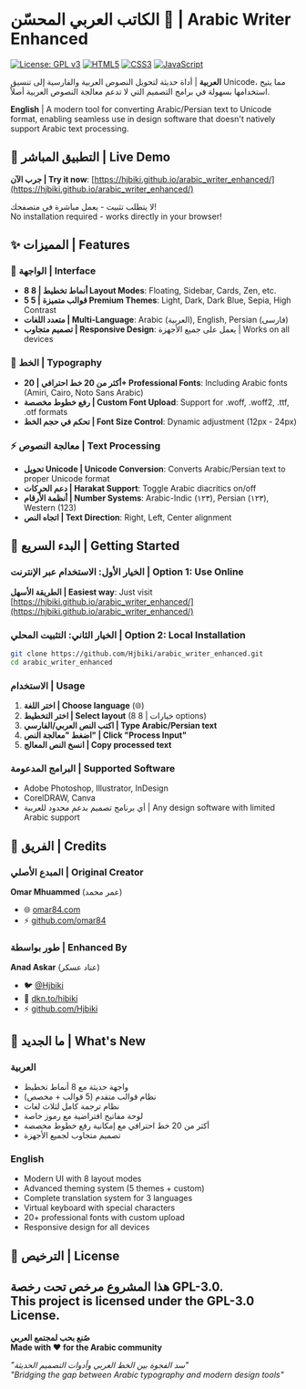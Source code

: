 # الكاتب العربي المحسّن 🌟 | Arabic Writer Enhanced

[![License: GPL v3](https://img.shields.io/badge/License-GPLv3-blue.svg)](https://www.gnu.org/licenses/gpl-3.0)
[![HTML5](https://img.shields.io/badge/HTML5-E34F26?style=flat&logo=html5&logoColor=white)](https://developer.mozilla.org/en-US/docs/Web/HTML)
[![CSS3](https://img.shields.io/badge/CSS3-1572B6?style=flat&logo=css3&logoColor=white)](https://developer.mozilla.org/en-US/docs/Web/CSS)
[![JavaScript](https://img.shields.io/badge/JavaScript-F7DF1E?style=flat&logo=javascript&logoColor=black)](https://developer.mozilla.org/en-US/docs/Web/JavaScript)

**العربية** | أداة حديثة لتحويل النصوص العربية والفارسية إلى تنسيق Unicode، مما يتيح استخدامها بسهولة في برامج التصميم التي لا تدعم معالجة النصوص العربية أصلاً.

**English** | A modern tool for converting Arabic/Persian text to Unicode format, enabling seamless use in design software that doesn't natively support Arabic text processing.

## 🚀 التطبيق المباشر | Live Demo

**جرب الآن | Try it now**: [https://hjbiki.github.io/arabic_writer_enhanced/](https://hjbiki.github.io/arabic_writer_enhanced/)

لا يتطلب تثبيت - يعمل مباشرة في متصفحك!  
No installation required - works directly in your browser!

## ✨ المميزات | Features

### 🎨 **الواجهة | Interface**
- **8 أنماط تخطيط | 8 Layout Modes**: Floating, Sidebar, Cards, Zen, etc.
- **5 قوالب متميزة | 5 Premium Themes**: Light, Dark, Dark Blue, Sepia, High Contrast
- **متعدد اللغات | Multi-Language**: Arabic (العربية), English, Persian (فارسی)
- **تصميم متجاوب | Responsive Design**: يعمل على جميع الأجهزة | Works on all devices

### 🔧 **الخط | Typography**
- **أكثر من 20 خط احترافي | 20+ Professional Fonts**: Including Arabic fonts (Amiri, Cairo, Noto Sans Arabic)
- **رفع خطوط مخصصة | Custom Font Upload**: Support for .woff, .woff2, .ttf, .otf formats
- **تحكم في حجم الخط | Font Size Control**: Dynamic adjustment (12px - 24px)

### ⚡ **معالجة النصوص | Text Processing**
- **تحويل Unicode | Unicode Conversion**: Converts Arabic/Persian text to proper Unicode format
- **دعم الحركات | Harakat Support**: Toggle Arabic diacritics on/off
- **أنظمة الأرقام | Number Systems**: Arabic-Indic (١٢٣), Persian (۱۲۳), Western (123)
- **اتجاه النص | Text Direction**: Right, Left, Center alignment

## 🚀 البدء السريع | Getting Started

### الخيار الأول: الاستخدام عبر الإنترنت | Option 1: Use Online
**الطريقة الأسهل | Easiest way**: Just visit [https://hjbiki.github.io/arabic_writer_enhanced/](https://hjbiki.github.io/arabic_writer_enhanced/)

### الخيار الثاني: التثبيت المحلي | Option 2: Local Installation
```bash
git clone https://github.com/Hjbiki/arabic_writer_enhanced.git
cd arabic_writer_enhanced
```

### الاستخدام | Usage
1. **اختر اللغة | Choose language** (🌐)
2. **اختر التخطيط | Select layout** (8 خيارات | 8 options)
3. **اكتب النص العربي/الفارسي | Type Arabic/Persian text**
4. **اضغط "معالجة النص" | Click "Process Input"**
5. **انسخ النص المعالج | Copy processed text**

### البرامج المدعومة | Supported Software
- Adobe Photoshop, Illustrator, InDesign
- CorelDRAW, Canva
- أي برنامج تصميم بدعم محدود للعربية | Any design software with limited Arabic support

## 👥 الفريق | Credits

### المبدع الأصلي | Original Creator
**Omar Mhuammed** (عمر محمد)
- 🌐 [omar84.com](https://omar84.com/)
- ⚡ [github.com/omar84](https://github.com/omar84)

### طور بواسطة | Enhanced By
**Anad Askar** (عناد عسكر)
- 🐦 [@Hjbiki](https://x.com/Hjbiki)
- 💝 [dkn.to/hibiki](https://dkn.to/hibiki)
- ⚡ [github.com/Hjbiki](https://github.com/Hjbiki)

## 🎯 ما الجديد | What's New

### العربية
- واجهة حديثة مع 8 أنماط تخطيط
- نظام قوالب متقدم (5 قوالب + مخصص)
- نظام ترجمة كامل لثلاث لغات
- لوحة مفاتيح افتراضية مع رموز خاصة
- أكثر من 20 خط احترافي مع إمكانية رفع خطوط مخصصة
- تصميم متجاوب لجميع الأجهزة

### English
- Modern UI with 8 layout modes
- Advanced theming system (5 themes + custom)
- Complete translation system for 3 languages
- Virtual keyboard with special characters
- 20+ professional fonts with custom upload
- Responsive design for all devices

## 📄 الترخيص | License

هذا المشروع مرخص تحت رخصة GPL-3.0.  
This project is licensed under the GPL-3.0 License.
---

**صُنع بحب لمجتمع العربي**  
**Made with ❤️ for the Arabic community**

*"سد الفجوة بين الخط العربي وأدوات التصميم الحديثة"*  
*"Bridging the gap between Arabic typography and modern design tools"* 
